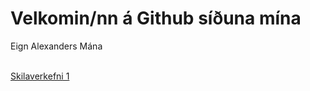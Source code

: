 <html>
    <head>
            <link rel="stylesheet" href="efnisyfirlit/efnisyfirlit.css.css">
    </head>
    <body>
        <h1>Velkomin/nn á Github síðuna mína</h1>
            <p>Eign Alexanders Mána</p>
            <br>
                <a href="https://github.com/Alexander-Mani/verkefni1">Skilaverkefni 1</a>
   </body>
</html>



